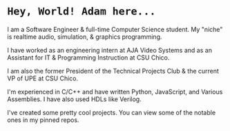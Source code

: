 # `Hey, World! Adam here...`
I am a Software Engineer & full-time Computer Science student. My "niche" is realtime audio, simulation, & graphics programming.

I have worked as an engineering intern at AJA Video Systems and as an Assistant for IT & Programming Instruction at CSU Chico.

I am also the former President of the Technical Projects Club & the current VP of UPE at CSU Chico.

I'm experienced in C/C++ and have written Python, JavaScript, and Various Assemblies. I have also used HDLs like Verilog.

I've created some pretty cool projects. You can view some of the notable ones in my pinned repos.

<!---
AdamUllmann/AdamUllmann is a ✨ special ✨ repository because its `README.md` (this file) appears on your GitHub profile.
You can click the Preview link to take a look at your changes.
--->
